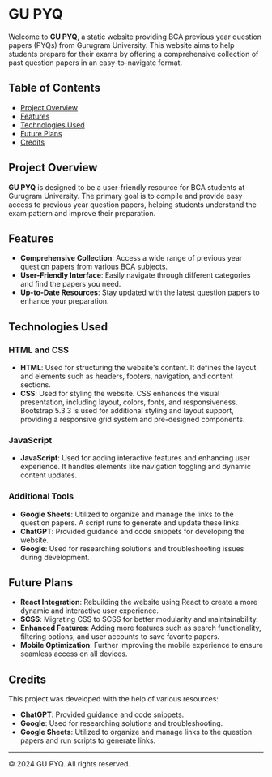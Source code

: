 # GU PYQ

Welcome to **GU PYQ**, a static website providing BCA previous year question papers (PYQs) from Gurugram University. This website aims to help students prepare for their exams by offering a comprehensive collection of past question papers in an easy-to-navigate format.

## Table of Contents

- [Project Overview](#project-overview)
- [Features](#features)
- [Technologies Used](#technologies-used)
- [Future Plans](#future-plans)
- [Credits](#credits)

## Project Overview

**GU PYQ** is designed to be a user-friendly resource for BCA students at Gurugram University. The primary goal is to compile and provide easy access to previous year question papers, helping students understand the exam pattern and improve their preparation.

## Features

- **Comprehensive Collection**: Access a wide range of previous year question papers from various BCA subjects.
- **User-Friendly Interface**: Easily navigate through different categories and find the papers you need.
- **Up-to-Date Resources**: Stay updated with the latest question papers to enhance your preparation.

## Technologies Used

### HTML and CSS

- **HTML**: Used for structuring the website's content. It defines the layout and elements such as headers, footers, navigation, and content sections.
- **CSS**: Used for styling the website. CSS enhances the visual presentation, including layout, colors, fonts, and responsiveness. Bootstrap 5.3.3 is used for additional styling and layout support, providing a responsive grid system and pre-designed components.

### JavaScript

- **JavaScript**: Used for adding interactive features and enhancing user experience. It handles elements like navigation toggling and dynamic content updates.

### Additional Tools

- **Google Sheets**: Utilized to organize and manage the links to the question papers. A script runs to generate and update these links.
- **ChatGPT**: Provided guidance and code snippets for developing the website.
- **Google**: Used for researching solutions and troubleshooting issues during development.

## Future Plans

- **React Integration**: Rebuilding the website using React to create a more dynamic and interactive user experience.
- **SCSS**: Migrating CSS to SCSS for better modularity and maintainability.
- **Enhanced Features**: Adding more features such as search functionality, filtering options, and user accounts to save favorite papers.
- **Mobile Optimization**: Further improving the mobile experience to ensure seamless access on all devices.

## Credits

This project was developed with the help of various resources:

- **ChatGPT**: Provided guidance and code snippets.
- **Google**: Used for researching solutions and troubleshooting.
- **Google Sheets**: Utilized to organize and manage links to the question papers and run scripts to generate links.

---

&copy; 2024 GU PYQ. All rights reserved.
